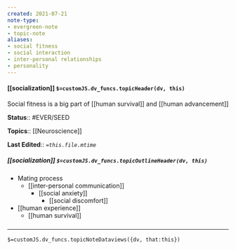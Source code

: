 ```yaml
---
created: 2021-07-21
note-type: 
- evergreen-note
- topic-note
aliases:
- social fitness
- social interaction
- inter-personal relationships
- personality
---
```

 
#### [[socialization]] `$=customJS.dv_funcs.topicHeader(dv, this)`

Social fitness is a big part of [[human survival]] and [[human advancement]]

**Status**:: #EVER/SEED

**Topics**::  [[Neuroscience]]

**Last Edited**:: *`=this.file.mtime`*
##### [[socialization]] `$=customJS.dv_funcs.topicOutlineHeader(dv, this)`
- Mating process
	- [[inter-personal communication]]
		- [[social anxiety]]	
			- [[social discomfort]]
- [[human experience]]
	- [[human survival]]

### <hr class="dataviews"/>
`$=customJS.dv_funcs.topicNoteDataviews({dv, that:this})`





